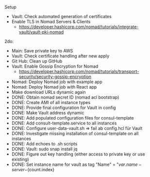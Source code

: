 Setup
- Vault: Check automated generation of certificates
- Enable TLS in Nomad Servers & Clients
    - https://developer.hashicorp.com/nomad/tutorials/integrate-vault/vault-pki-nomad


2do: 
- Main: Save private key to AWS
- Vault: Check certificate handling after new apply
- Git Hub: Clean up GitHub 
- Vault: Enable Gossip Encryption for Nomad
    - https://developer.hashicorp.com/nomad/tutorials/transport-security/security-gossip-encryption
- Nomad: Deploy Nomad job with example app
- Nomad: Deploy Nomad job with React app
- Make download URLs dynamic again
- DONE: Obtain nomad secret ID (nomad acl bootstrap)
- DONE: Create AMI of all instance types
- DONE: Provide final configuration for Vault in config
- DONE: Make Vault address dynamic
- DONE: Add populated configuration files for consul-template
- DONE: Add consult-template.service to all instances
- DONE: Configure user-data-vault.sh => fail ab config.hcl für Vault 
- DONE: Investigate missing installation of consul-template on all instances
- DONE: Add echoes to .sh scripts
- DONE: Vault: sudo snap install jq
- DONE: Figure out key handling (either access to private key or use existing)
- DONE: Set instance name for vault as tag "Name" = "${var.name}-server-${count.index}

